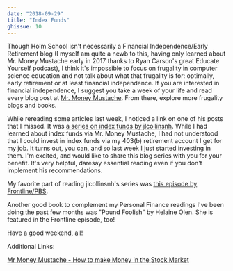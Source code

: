 ```yaml
---
date: "2018-09-29"
title: "Index Funds"
ghissue: 10
---
```


Though Holm.School isn't necessarily a Financial Independence/Early Retirement blog (I myself am quite a newb to this, having only learned about Mr. Money Mustache early in 2017 thanks to Ryan Carson's great Educate Yourself podcast), I think it's impossible to focus on frugality in computer science education and not talk about what that frugality is for: optimally, early retirement or at least financial independence. If you are interested in financial independence, I suggest you take a week of your life and read every blog post at [Mr. Money Mustache](http://www.mrmoneymustache.com). From there, explore more frugality blogs and books.

While rereading some articles last week, I noticed a link on one of his posts that I missed. It was [a series on index funds by jlcollinsnh](https://jlcollinsnh.com/stock-series/). While I had learned about index funds via Mr. Money Mustache, I had not understood that I could invest in index funds via my 403(b) retirement account I get for my job. It turns out, you can, and so last week I just started investing in them. I'm excited, and would like to share this blog series with you for your benefit. It's very helpful, daresay essential reading even if you don't implement his recommendations.

My favorite part of reading jlcollinsnh's series was [this episode by Frontline/PBS](https://www.pbs.org/wgbh/frontline/film/retirement-gamble/).

Another good book to complement my Personal Finance readings I've been doing the past few months was "Pound Foolish" by Helaine Olen. She is featured in the Frontline episode, too!

Have a good weekend, all!

Additional Links:

[Mr Money Mustache - How to make Money in the Stock Market](http://www.mrmoneymustache.com/2011/05/18/how-to-make-money-in-the-stock-market/)